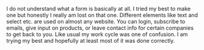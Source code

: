 I do not understand what a form is basically at all. I tried my best to make one but honestly I really am lost on that one.
Different elements like text and select etc. are used on almost any website. You can login, subscribe to emails, give input on products, or leave contact info for certain companies to get back to you.
Like usual my work cycle was one of confusion. I am trying my best and hopefully at least most of it was done correctly.
